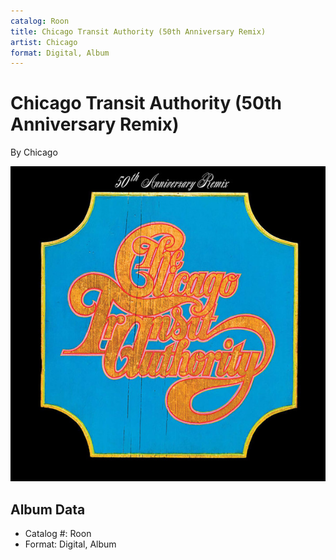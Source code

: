 ```yaml
---
catalog: Roon
title: Chicago Transit Authority (50th Anniversary Remix)
artist: Chicago
format: Digital, Album
---
```


# Chicago Transit Authority (50th Anniversary Remix)

By Chicago

![](../../assets/albumcovers/Chicago-Chicago_Transit_Authority_50th_Anniversary_Remix.png)

## Album Data

- Catalog #: Roon
- Format: Digital, Album

